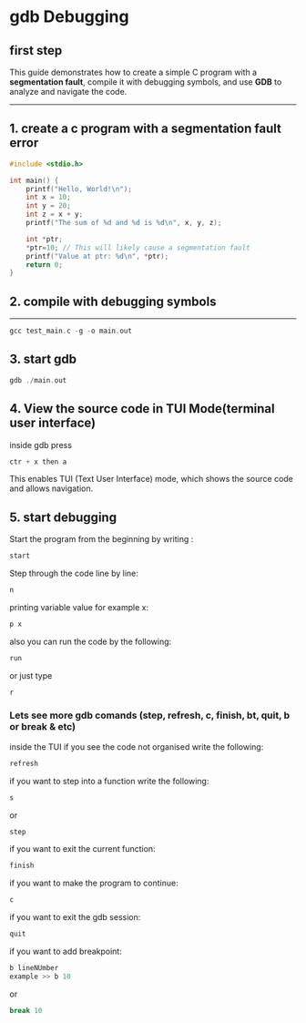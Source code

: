 # gdb Debugging 

## first step 
This guide demonstrates how to create a simple C program with a **segmentation fault**, compile it with debugging symbols, and use **GDB** to analyze and navigate the code.

---

## 1. create a c program with a segmentation fault error 

```c
#include <stdio.h>

int main() {
    printf("Hello, World!\n");
    int x = 10;
    int y = 20;
    int z = x + y;
    printf("The sum of %d and %d is %d\n", x, y, z);

    int *ptr;
    *ptr=10; // This will likely cause a segmentation fault
    printf("Value at ptr: %d\n", *ptr);
    return 0;
}
```
## 2. compile with debugging symbols 

--- 
```c
gcc test_main.c -g -o main.out
```
## 3. start gdb

```c
gdb ./main.out
```
## 4. View the source code in TUI Mode(terminal user interface)
inside gdb press 
```c
ctr + x then a
```
This enables TUI (Text User Interface) mode, which shows the source code and allows navigation.

## 5. start debugging 
Start the program from the beginning by writing :
```c
start 
```
Step through the code line by line:
```c
n
```
printing variable value for example x:
```c
p x
```
also you can run the code by the following:
```c
run
```
or just type
```c
r
```
### Lets see more gdb comands (step, refresh, c, finish, bt, quit, b or break & etc)
inside the TUI if you see the code not organised write the following:
```c
refresh
```
if you want to step into a function write the following:
```c
s
```
or
```c
step
```
if you want to exit the current function:
```c
finish
```
if you want to make the program to continue:
```c
c
```
if you want to exit the gdb session:
```c
quit
```
if you want to add breakpoint:
```c
b lineNUmber
example >> b 10
```
or
```c
break 10
```


